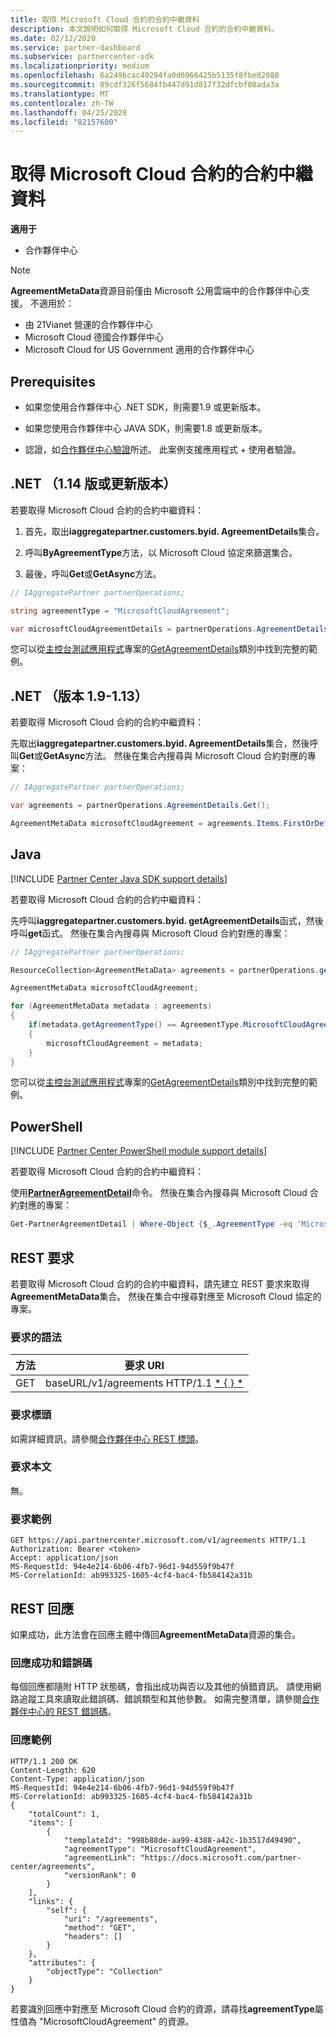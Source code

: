 ```yaml
---
title: 取得 Microsoft Cloud 合約的合約中繼資料
description: 本文說明如何取得 Microsoft Cloud 合約的合約中繼資料。
ms.date: 02/12/2020
ms.service: partner-dashboard
ms.subservice: partnercenter-sdk
ms.localizationpriority: medium
ms.openlocfilehash: 6a249bcac40294fa0d6966425b5135f8fbed2088
ms.sourcegitcommit: 89cdf326f5684fb447d91d817f32dfcbf08ada3a
ms.translationtype: MT
ms.contentlocale: zh-TW
ms.lasthandoff: 04/25/2020
ms.locfileid: "82157600"
---
```

# <a name="get-agreement-metadata-for-microsoft-cloud-agreement"></a>取得 Microsoft Cloud 合約的合約中繼資料

**適用于**

- 合作夥伴中心

> [!NOTE]
> **AgreementMetaData**資源目前僅由 Microsoft 公用雲端中的合作夥伴中心支援。 不適用於：
> - 由 21Vianet 營運的合作夥伴中心
> - Microsoft Cloud 德國合作夥伴中心
> - Microsoft Cloud for US Government 適用的合作夥伴中心

## <a name="prerequisites"></a>Prerequisites

- 如果您使用合作夥伴中心 .NET SDK，則需要1.9 或更新版本。

- 如果您使用合作夥伴中心 JAVA SDK，則需要1.8 或更新版本。

- 認證，如[合作夥伴中心驗證](./partner-center-authentication.md)所述。 此案例支援應用程式 + 使用者驗證。

## <a name="net-version-114-or-newer"></a>.NET （1.14 版或更新版本）

若要取得 Microsoft Cloud 合約的合約中繼資料：

1. 首先，取出**iaggregatepartner.customers.byid. AgreementDetails**集合。

2. 呼叫**ByAgreementType**方法，以 Microsoft Cloud 協定來篩選集合。

3. 最後，呼叫**Get**或**GetAsync**方法。

```csharp
// IAggregatePartner partnerOperations;

string agreementType = "MicrosoftCloudAgreement";

var microsoftCloudAgreementDetails = partnerOperations.AgreementDetails.ByAgreementType(agreementType).Get().Items.Single();
```

您可以從[主控台測試應用程式](https://github.com/PartnerCenterSamples/Partner-Center-SDK-Samples)專案的[GetAgreementDetails](https://github.com/PartnerCenterSamples/Partner-Center-SDK-Samples/blob/master/Source/Partner%20Center%20SDK%20Samples/Agreements/GetAgreementDetails.cs)類別中找到完整的範例。

## <a name="net-version-19---113"></a>.NET （版本 1.9-1.13）

若要取得 Microsoft Cloud 合約的合約中繼資料：

先取出**iaggregatepartner.customers.byid. AgreementDetails**集合，然後呼叫**Get**或**GetAsync**方法。 然後在集合內搜尋與 Microsoft Cloud 合約對應的專案：

```csharp
// IAggregatePartner partnerOperations;

var agreements = partnerOperations.AgreementDetails.Get();

AgreementMetaData microsoftCloudAgreement = agreements.Items.FirstOrDefault (agr => agr.AgreementType == AgreementType.MicrosoftCloudAgreement);
```

## <a name="java"></a>Java

[!INCLUDE [Partner Center Java SDK support details](../includes/java-sdk-support.md)]

若要取得 Microsoft Cloud 合約的合約中繼資料：

先呼叫**iaggregatepartner.customers.byid. getAgreementDetails**函式，然後呼叫**get**函式。 然後在集合內搜尋與 Microsoft Cloud 合約對應的專案：

```java
// IAggregatePartner partnerOperations;

ResourceCollection<AgreementMetaData> agreements = partnerOperations.getAgreements().get();

AgreementMetaData microsoftCloudAgreement;

for (AgreementMetaData metadata : agreements)
{
    if(metadata.getAgreementType() == AgreementType.MicrosoftCloudAgreement)
    {
        microsoftCloudAgreement = metadata;
    }
}
```

您可以從[主控台測試應用程式](https://github.com/Microsoft/Partner-Center-Java-Samples)專案的[GetAgreementDetails](https://github.com/microsoft/Partner-Center-Java-Samples/blob/master/sdk/src/main/java/com/microsoft/store/partnercenter/samples/agreements/GetAgreementDetails.java)類別中找到完整的範例。

## <a name="powershell"></a>PowerShell

[!INCLUDE [Partner Center PowerShell module support details](../includes/powershell-module-support.md)]

若要取得 Microsoft Cloud 合約的合約中繼資料：

使用[**PartnerAgreementDetail**](https://docs.microsoft.com/powershell/module/partnercenter/get-partneragreementdetail)命令。 然後在集合內搜尋與 Microsoft Cloud 合約對應的專案：

```powershell
Get-PartnerAgreementDetail | Where-Object {$_.AgreementType -eq 'MicrosoftCloudAgreement'} | Select-Object -First 1
```

## <a name="rest-request"></a>REST 要求

若要取得 Microsoft Cloud 合約的合約中繼資料，請先建立 REST 要求來取得**AgreementMetaData**集合。 然後在集合中搜尋對應至 Microsoft Cloud 協定的專案。

### <a name="request-syntax"></a>要求的語法

| 方法 | 要求 URI                                                         |
|--------|---------------------------------------------------------------------|
| GET    | baseURL/v1/agreements HTTP/1.1 [* \{ \} *](partner-center-rest-urls.md) |

### <a name="request-headers"></a>要求標頭

如需詳細資訊，請參閱[合作夥伴中心 REST 標頭](headers.md)。

### <a name="request-body"></a>要求本文

無。

### <a name="request-example"></a>要求範例

```http
GET https://api.partnercenter.microsoft.com/v1/agreements HTTP/1.1
Authorization: Bearer <token>
Accept: application/json
MS-RequestId: 94e4e214-6b06-4fb7-96d1-94d559f9b47f
MS-CorrelationId: ab993325-1605-4cf4-bac4-fb584142a31b
```

## <a name="rest-response"></a>REST 回應

如果成功，此方法會在回應主體中傳回**AgreementMetaData**資源的集合。

### <a name="response-success-and-error-codes"></a>回應成功和錯誤碼

每個回應都隨附 HTTP 狀態碼，會指出成功與否以及其他的偵錯資訊。 請使用網路追蹤工具來讀取此錯誤碼、錯誤類型和其他參數。 如需完整清單，請參閱[合作夥伴中心的 REST 錯誤碼](error-codes.md)。

### <a name="response-example"></a>回應範例

```http
HTTP/1.1 200 OK
Content-Length: 620
Content-Type: application/json
MS-RequestId: 94e4e214-6b06-4fb7-96d1-94d559f9b47f
MS-CorrelationId: ab993325-1605-4cf4-bac4-fb584142a31b
{
    "totalCount": 1,
    "items": [
        {
            "templateId": "998b88de-aa99-4388-a42c-1b3517d49490",
            "agreementType": "MicrosoftCloudAgreement",
            "agreementLink": "https://docs.microsoft.com/partner-center/agreements",
            "versionRank": 0
        }
    ],
    "links": {
        "self": {
            "uri": "/agreements",
            "method": "GET",
            "headers": []
        }
    },
    "attributes": {
        "objectType": "Collection"
    }
}
```

若要識別回應中對應至 Microsoft Cloud 合約的資源，請尋找**agreementType**屬性值為 "MicrosoftCloudAgreement" 的資源。
